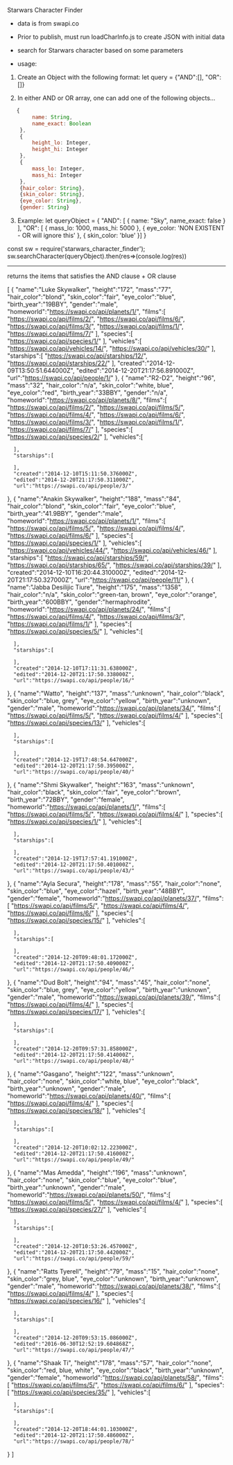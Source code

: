 Starwars Character Finder

- data is from swapi.co

- Prior to publish, must run loadCharInfo.js to create JSON with initial data
- search for Starwars character based on some parameters

- usage:
1. Create an Object with the following format:
    let query = {"AND":[], "OR":[]}

2. In either AND or OR array, one can add one of the following objects...
```javascript
   {
        name: String,
        name_exact: Boolean
    },
    {
        height_lo: Integer,
        height_hi: Integer
    },
    {
        mass_lo: Integer,
        mass_hi: Integer
    },
    {hair_color: String},
    {skin_color: String},
    {eye_color: String},
    {gender: String}
 ```

 3. Example:
         let queryObject = {
             "AND": [
                 {
                     name: "Sky",
                     name_exact: false
                 }
             ],
             "OR": [
                 {
                     mass_lo: 1000,
                     mass_hi: 5000
                 },
                 {
                     eye_color: 'NON EXISTENT - OR will ignore this'
                 },
                 {
                     skin_color: 'blue'
                 }]
         }

const sw = require('starwars_character_finder');
sw.searchCharacter(queryObject).then(res=>(console.log(res))

-----
returns the items that satisfies the AND clause + OR clause

[
   {
      "name":"Luke Skywalker",
      "height":"172",
      "mass":"77",
      "hair_color":"blond",
      "skin_color":"fair",
      "eye_color":"blue",
      "birth_year":"19BBY",
      "gender":"male",
      "homeworld":"https://swapi.co/api/planets/1/",
      "films":[
         "https://swapi.co/api/films/2/",
         "https://swapi.co/api/films/6/",
         "https://swapi.co/api/films/3/",
         "https://swapi.co/api/films/1/",
         "https://swapi.co/api/films/7/"
      ],
      "species":[
         "https://swapi.co/api/species/1/"
      ],
      "vehicles":[
         "https://swapi.co/api/vehicles/14/",
         "https://swapi.co/api/vehicles/30/"
      ],
      "starships":[
         "https://swapi.co/api/starships/12/",
         "https://swapi.co/api/starships/22/"
      ],
      "created":"2014-12-09T13:50:51.644000Z",
      "edited":"2014-12-20T21:17:56.891000Z",
      "url":"https://swapi.co/api/people/1/"
   },
   {
      "name":"R2-D2",
      "height":"96",
      "mass":"32",
      "hair_color":"n/a",
      "skin_color":"white, blue",
      "eye_color":"red",
      "birth_year":"33BBY",
      "gender":"n/a",
      "homeworld":"https://swapi.co/api/planets/8/",
      "films":[
         "https://swapi.co/api/films/2/",
         "https://swapi.co/api/films/5/",
         "https://swapi.co/api/films/4/",
         "https://swapi.co/api/films/6/",
         "https://swapi.co/api/films/3/",
         "https://swapi.co/api/films/1/",
         "https://swapi.co/api/films/7/"
      ],
      "species":[
         "https://swapi.co/api/species/2/"
      ],
      "vehicles":[

      ],
      "starships":[

      ],
      "created":"2014-12-10T15:11:50.376000Z",
      "edited":"2014-12-20T21:17:50.311000Z",
      "url":"https://swapi.co/api/people/3/"
   },
   {
      "name":"Anakin Skywalker",
      "height":"188",
      "mass":"84",
      "hair_color":"blond",
      "skin_color":"fair",
      "eye_color":"blue",
      "birth_year":"41.9BBY",
      "gender":"male",
      "homeworld":"https://swapi.co/api/planets/1/",
      "films":[
         "https://swapi.co/api/films/5/",
         "https://swapi.co/api/films/4/",
         "https://swapi.co/api/films/6/"
      ],
      "species":[
         "https://swapi.co/api/species/1/"
      ],
      "vehicles":[
         "https://swapi.co/api/vehicles/44/",
         "https://swapi.co/api/vehicles/46/"
      ],
      "starships":[
         "https://swapi.co/api/starships/59/",
         "https://swapi.co/api/starships/65/",
         "https://swapi.co/api/starships/39/"
      ],
      "created":"2014-12-10T16:20:44.310000Z",
      "edited":"2014-12-20T21:17:50.327000Z",
      "url":"https://swapi.co/api/people/11/"
   },
   {
      "name":"Jabba Desilijic Tiure",
      "height":"175",
      "mass":"1358",
      "hair_color":"n/a",
      "skin_color":"green-tan, brown",
      "eye_color":"orange",
      "birth_year":"600BBY",
      "gender":"hermaphrodite",
      "homeworld":"https://swapi.co/api/planets/24/",
      "films":[
         "https://swapi.co/api/films/4/",
         "https://swapi.co/api/films/3/",
         "https://swapi.co/api/films/1/"
      ],
      "species":[
         "https://swapi.co/api/species/5/"
      ],
      "vehicles":[

      ],
      "starships":[

      ],
      "created":"2014-12-10T17:11:31.638000Z",
      "edited":"2014-12-20T21:17:50.338000Z",
      "url":"https://swapi.co/api/people/16/"
   },
   {
      "name":"Watto",
      "height":"137",
      "mass":"unknown",
      "hair_color":"black",
      "skin_color":"blue, grey",
      "eye_color":"yellow",
      "birth_year":"unknown",
      "gender":"male",
      "homeworld":"https://swapi.co/api/planets/34/",
      "films":[
         "https://swapi.co/api/films/5/",
         "https://swapi.co/api/films/4/"
      ],
      "species":[
         "https://swapi.co/api/species/13/"
      ],
      "vehicles":[

      ],
      "starships":[

      ],
      "created":"2014-12-19T17:48:54.647000Z",
      "edited":"2014-12-20T21:17:50.395000Z",
      "url":"https://swapi.co/api/people/40/"
   },
   {
      "name":"Shmi Skywalker",
      "height":"163",
      "mass":"unknown",
      "hair_color":"black",
      "skin_color":"fair",
      "eye_color":"brown",
      "birth_year":"72BBY",
      "gender":"female",
      "homeworld":"https://swapi.co/api/planets/1/",
      "films":[
         "https://swapi.co/api/films/5/",
         "https://swapi.co/api/films/4/"
      ],
      "species":[
         "https://swapi.co/api/species/1/"
      ],
      "vehicles":[

      ],
      "starships":[

      ],
      "created":"2014-12-19T17:57:41.191000Z",
      "edited":"2014-12-20T21:17:50.401000Z",
      "url":"https://swapi.co/api/people/43/"
   },
   {
      "name":"Ayla Secura",
      "height":"178",
      "mass":"55",
      "hair_color":"none",
      "skin_color":"blue",
      "eye_color":"hazel",
      "birth_year":"48BBY",
      "gender":"female",
      "homeworld":"https://swapi.co/api/planets/37/",
      "films":[
         "https://swapi.co/api/films/5/",
         "https://swapi.co/api/films/4/",
         "https://swapi.co/api/films/6/"
      ],
      "species":[
         "https://swapi.co/api/species/15/"
      ],
      "vehicles":[

      ],
      "starships":[

      ],
      "created":"2014-12-20T09:48:01.172000Z",
      "edited":"2014-12-20T21:17:50.409000Z",
      "url":"https://swapi.co/api/people/46/"
   },
   {
      "name":"Dud Bolt",
      "height":"94",
      "mass":"45",
      "hair_color":"none",
      "skin_color":"blue, grey",
      "eye_color":"yellow",
      "birth_year":"unknown",
      "gender":"male",
      "homeworld":"https://swapi.co/api/planets/39/",
      "films":[
         "https://swapi.co/api/films/4/"
      ],
      "species":[
         "https://swapi.co/api/species/17/"
      ],
      "vehicles":[

      ],
      "starships":[

      ],
      "created":"2014-12-20T09:57:31.858000Z",
      "edited":"2014-12-20T21:17:50.414000Z",
      "url":"https://swapi.co/api/people/48/"
   },
   {
      "name":"Gasgano",
      "height":"122",
      "mass":"unknown",
      "hair_color":"none",
      "skin_color":"white, blue",
      "eye_color":"black",
      "birth_year":"unknown",
      "gender":"male",
      "homeworld":"https://swapi.co/api/planets/40/",
      "films":[
         "https://swapi.co/api/films/4/"
      ],
      "species":[
         "https://swapi.co/api/species/18/"
      ],
      "vehicles":[

      ],
      "starships":[

      ],
      "created":"2014-12-20T10:02:12.223000Z",
      "edited":"2014-12-20T21:17:50.416000Z",
      "url":"https://swapi.co/api/people/49/"
   },
   {
      "name":"Mas Amedda",
      "height":"196",
      "mass":"unknown",
      "hair_color":"none",
      "skin_color":"blue",
      "eye_color":"blue",
      "birth_year":"unknown",
      "gender":"male",
      "homeworld":"https://swapi.co/api/planets/50/",
      "films":[
         "https://swapi.co/api/films/5/",
         "https://swapi.co/api/films/4/"
      ],
      "species":[
         "https://swapi.co/api/species/27/"
      ],
      "vehicles":[

      ],
      "starships":[

      ],
      "created":"2014-12-20T10:53:26.457000Z",
      "edited":"2014-12-20T21:17:50.442000Z",
      "url":"https://swapi.co/api/people/59/"
   },
   {
      "name":"Ratts Tyerell",
      "height":"79",
      "mass":"15",
      "hair_color":"none",
      "skin_color":"grey, blue",
      "eye_color":"unknown",
      "birth_year":"unknown",
      "gender":"male",
      "homeworld":"https://swapi.co/api/planets/38/",
      "films":[
         "https://swapi.co/api/films/4/"
      ],
      "species":[
         "https://swapi.co/api/species/16/"
      ],
      "vehicles":[

      ],
      "starships":[

      ],
      "created":"2014-12-20T09:53:15.086000Z",
      "edited":"2016-06-30T12:52:19.604868Z",
      "url":"https://swapi.co/api/people/47/"
   },
   {
      "name":"Shaak Ti",
      "height":"178",
      "mass":"57",
      "hair_color":"none",
      "skin_color":"red, blue, white",
      "eye_color":"black",
      "birth_year":"unknown",
      "gender":"female",
      "homeworld":"https://swapi.co/api/planets/58/",
      "films":[
         "https://swapi.co/api/films/5/",
         "https://swapi.co/api/films/6/"
      ],
      "species":[
         "https://swapi.co/api/species/35/"
      ],
      "vehicles":[

      ],
      "starships":[

      ],
      "created":"2014-12-20T18:44:01.103000Z",
      "edited":"2014-12-20T21:17:50.486000Z",
      "url":"https://swapi.co/api/people/78/"
   }
]
